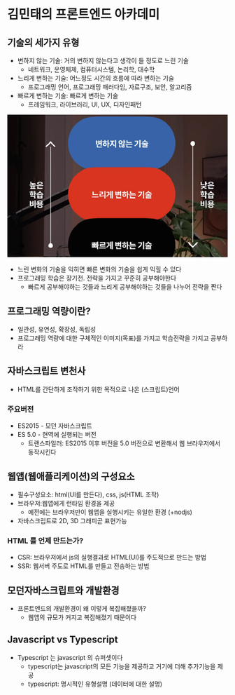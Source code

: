 # 김민태의 프론트엔드 아카데미

## 기술의 세가지 유형

- 변하지 않는 기술: 거의 변하지 않는다고 생각이 들 정도로 느린 기술
  - 네트워크, 운영체제, 컴퓨터시스템, 논리학, 대수학
- 느리게 변하는 기술: 어느정도 시간의 흐름에 따라 변하는 기술
  - 프로그래밍 언어, 프로그래밍 패러다임, 자료구조, 보안, 알고리즘
- 빠르게 변하는 기술: 빠르게 변하는 기술
  - 프레임워크, 라이브러리, UI, UX, 디자인패턴

![Alt text](image.png)

- 느린 변화의 기술을 익히면 빠른 변화의 기술을 쉽게 익힐 수 있다
- 프로그래밍 학습은 장기전. 전략을 가지고 꾸준히 공부해야한다
  - 빠르게 공부해야하는 것들과 느리게 공부해야하는 것들을 나누어 전략을 짠다

## 프로그래밍 역량이란?

- 일관성, 유연성, 확장성, 독립성
- 프로그래밍 역량에 대한 구체적인 이미지(목표)를 가지고 학습전략을 가지고 공부하라

## 자바스크립트 변천사

- HTML를 간단하게 조작하기 위한 목적으로 나온 (스크립트)언어

### 주요버전

- ES2015 - 모던 자바스크립트
- ES 5.0 - 현역에 실행되는 버전
  - 트랜스파일러: ES2015 이후 버전을 5.0 버전으로 변환해서 웹 브라우저에서 동작시킨다

## 웹앱(웹애플리케이션)의 구성요소

- 필수구성요소: html(UI를 만든다), css, js(HTML 조작)
- 브라우저:웹앱에게 런타임 환경을 제공
  - 예전에는 브라우저만이 웹앱을 실행시키는 유일한 환경 (+nodjs)
- 자바스크립트로 2D, 3D 그래피곧 표현가능

### HTML 를 언제 만드는가?

- CSR: 브라우저에서 js의 실행결과로 HTML(UI)를 주도적으로 만드는 방법
- SSR: 웹서버 주도로 HTML를 만들고 전송하는 방법

## 모던자바스크립트와 개발환경

- 프론트엔드의 개발환경이 왜 이렇게 복잡해졌을까?
  - 웹앱의 규모가 커지고 복잡해졌기 때문이다

## Javascript vs Typescript

- Typescript 는 javascript 의 슈퍼셋이다
  - typescript는 javascript의 모든 기능을 제공하고 거기에 더해 추가기능을 제공
  - typescript: 명시적인 유형설명 (데이터에 대한 설명)

